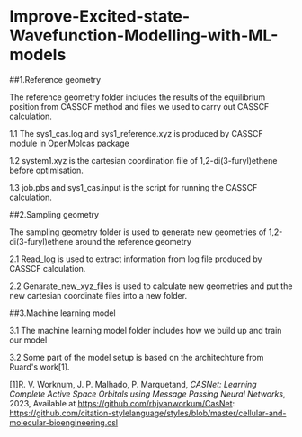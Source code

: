 # Improve-Excited-state-Wavefunction-Modelling-with-ML-models

##1.Reference geometry
  
  The reference geometry folder includes the results of the equilibrium position from CASSCF method and files we used to carry out CASSCF calculation.
  
  1.1 The sys1_cas.log and sys1_reference.xyz is produced by CASSCF module in OpenMolcas package
  
  1.2 system1.xyz is the cartesian coordination file of 1,2-di(3-furyl)ethene before optimisation.
  
  1.3 job.pbs and sys1_cas.input is the script for running the CASSCF calculation.


  
   
##2.Sampling geometry
 
  The sampling geometry folder is used to generate new geometries of 1,2-di(3-furyl)ethene around the reference geometry 
  
  2.1 Read_log is used to extract information from log file produced by CASSCF calculation.
  
  2.2 Genarate_new_xyz_files is used to calculate new geometries and put the new cartesian coordinate files into a new folder.




##3.Machine learning model
  
  3.1 The machine learning model folder includes how we build up and train our model
  
  3.2 Some part of the model setup is based on the architechture from Ruard's work[1].



[1]R. V. Worknum, J. P. Malhado, P. Marquetand, *CASNet: Learning Complete Active Space Orbitals using Message Passing Neural Networks*, 2023, Available at https://github.com/rhjvanworkum/CasNet: https://github.com/citation-stylelanguage/styles/blob/master/cellular-and-molecular-bioengineering.csl
   
